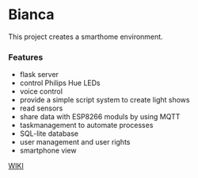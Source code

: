 # Bianca

This project creates a smarthome environment.

### Features

- flask server 
- control Philips Hue LEDs
- voice control 
- provide a simple script system to create light shows
- read sensors
- share data with ESP8266 moduls by using MQTT
- taskmanagement to automate processes
- SQL-lite database 
- user management and user rights
- smartphone view


[WIKI](https://github.com/stanman71/bianca/wiki)
